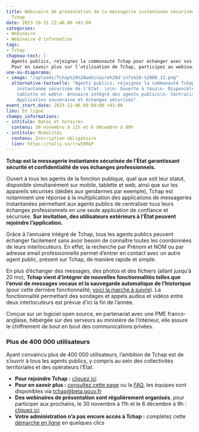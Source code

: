 ```yaml
---
title: Webinaire de présentation de la messagerie instantanée sécurisée de l’État
  Tchap
date: 2023-10-31 22:48:00 +01:00
categories:
- Webinaire
- Webinaire d'information
tags:
- Tchap
chapeau-text: |-
  Agents publics, rejoignez la communauté Tchap pour échanger avec vos collègues, tous les autres agents publics et tous vos interlocuteurs même externes à l’État, de manière simple et sécurisée.
  Pour en savoir plus sur l’utilisation de Tchap, participez au webinaire de présentation avec les équipes le jeudi 30 novembre à 11h et le mercredi 6 décembre à 9h, elles répondront à toutes vos questions portant sur l’utilisation de l’outil !
une-ou-diaporama:
- image: "/uploads/Tchap%20%20webinaire%20d'info%20-%2006_12.png"
  alternative-textuelle: "Agents publics, rejoignez la communauté Tchap, la messagerie
    instantanée sécurisée de l'Etat. \n\n- Ouverte à tous\n- Disponible sur mobile,
    tablette et web\n- Annuaire intégré des agents publics\n- Centralisation des échanges\n-
    Application souveraine et échanges sécurisés"
event_start_date: 2023-12-06 09:00:00 +01:00
lieu: En ligne
champs_informations:
- intitule: Dates et horaires
  contenu: 30 novembre à 11h et 6 décembre à 09h
- intitule: Modalités
  contenu: Inscription obligatoire
  lien: https://tally.so/r/w59RGP
---
```


**Tchap est la messagerie instantanée sécurisée de l’État garantissant sécurité et confidentialité de vos échanges professionnels.**

Ouvert à tous les agents de la fonction publique, quel que soit leur statut, disponible simultanément sur mobile, tablette et web, ainsi que sur les appareils sécurisés (dédiés aux gendarmes par exemple), Tchap est notamment une réponse à la multiplication des applications de messageries instantanées permettant aux agents publics de centraliser tous leurs échanges professionnels en une seule application de confiance et sécurisée. **Sur invitation, des utilisateurs extérieurs à l’État peuvent rejoindre l’application.**

Grâce à l’annuaire intégré de Tchap, tous les agents publics peuvent échanger facilement sans avoir besoin de connaître toutes les coordonnées de leurs interlocuteurs. En effet, la recherche par Prénom et NOM ou par adresse email professionnelle permet d’entrer en contact avec un autre agent public, présent sur Tchap, de manière rapide et simple.

En plus d’échanger des messages, des photos et des fichiers (allant jusqu’à 20 mo), **Tchap vient d’intégrer de nouvelles fonctionnalités telles que l’envoi de messages vocaux et la sauvegarde automatique de l’historique** (pour cette dernière fonctionnalité, [voici la marche à suivre](https://aide.tchap.beta.gouv.fr/fr/article/pourquoi-dois-je-me-connecter-regulierement-a-tchap-web-sur-ordinateur-web-18f48zi/)). La fonctionnalité permettant des sondages et appels audios et vidéos entre deux interlocuteurs est prévue d’ici la fin de l’année.

Conçue sur un logiciel open source, en partenariat avec une PME franco-anglaise, hébergée sur des serveurs au ministère de l’Intérieur, elle assure le chiffrement de bout en bout des communications privées.

### Plus de 400 000 utilisateurs 
Ayant convaincu plus de 400 000 utilisateurs, l’ambition de Tchap est de s’ouvrir à tous les agents publics, y compris au sein des collectivités territoriales et des opérateurs l’État.

* **Pour rejoindre Tchap :** [cliquez ici](https://tchap.beta.gouv.fr/?mtm_campaign=numerique-gouv-fr)
* **Pour en savoir plus :** [consultez cette page](https://www.numerique.gouv.fr/outils-agents/tchap-messagerie-instantanee-etat/) ou la [FAQ](https://aide.tchap.beta.gouv.fr/fr/), les équipes sont disponibles via [tchap@beta.gouv.fr](tchap@beta.gouv.fr)
* **Des webinaires de présentation sont régulièrement organisés**, pour participer aux prochains, le 30 novembre à 11h et le 6 décembre à 9h  : [cliquez ici](https://tally.so/r/w59RGP)
* **Votre administration n’a pas encore accès à Tchap :** complétez cette [démarche en ligne](https://www.demarches-simplifiees.fr/commencer/utiliser-tchap) en quelques clics